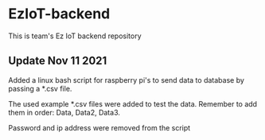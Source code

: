 # EzIoT-backend
This is team's Ez IoT backend repository

## Update Nov 11 2021
Added a linux bash script for raspberry pi's to send data to database by passing a *.csv file.

The used example *.csv files were added to test the data. Remember to add them in order: Data, Data2, Data3.

Password and ip address were removed from the script
